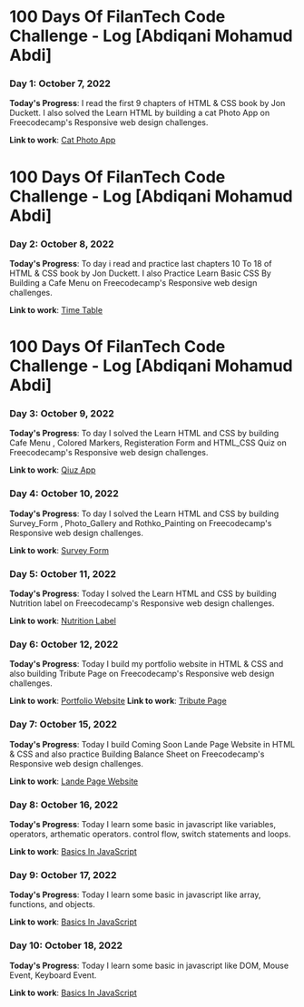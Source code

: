 # 100 Days Of FilanTech Code Challenge - Log [Abdiqani Mohamud Abdi]

### Day 1: October 7, 2022

**Today's Progress**: I read the first 9 chapters of HTML & CSS book by Jon Duckett. I also solved the Learn HTML by building a cat Photo App on Freecodecamp's Responsive web design challenges.

**Link to work**: [Cat Photo App](https://github.com/abdiqani143/100daysofFilanTech/tree/main/HTML_CSS)

# 100 Days Of FilanTech Code Challenge - Log [Abdiqani Mohamud Abdi]

### Day 2: October 8, 2022

**Today's Progress**: To day i read and practice last chapters 10 To 18 of HTML & CSS book by Jon Duckett. I also Practice Learn Basic CSS By Building a Cafe Menu  on Freecodecamp's Responsive web design challenges.

**Link to work**: [Time Table](https://github.com/abdiqani143/100daysofFilanTech/tree/main/HTML_CSS/chapter_14)

# 100 Days Of FilanTech Code Challenge - Log [Abdiqani Mohamud Abdi]

### Day 3: October 9, 2022

**Today's Progress**: To day I solved the Learn HTML and CSS by building Cafe Menu , Colored Markers, Registeration Form and HTML_CSS Quiz on Freecodecamp's Responsive web design challenges.

**Link to work**: [Qiuz App](https://github.com/abdiqani143/100daysofFilanTech/tree/main/HTML_CSS/Day_3/html_css_quiz)

### Day 4: October 10, 2022

**Today's Progress**: To day I solved the Learn HTML and CSS by building Survey_Form , Photo_Gallery and  Rothko_Painting  on Freecodecamp's Responsive web design challenges.

**Link to work**: [Survey Form](https://github.com/abdiqani143/100daysofFilanTech/tree/main/HTML_CSS/Day_4/survey_form)

### Day 5: October 11, 2022

**Today's Progress**: Today I solved the Learn HTML and CSS by building Nutrition label  on Freecodecamp's Responsive web design challenges.

**Link to work**: [Nutrition Label](https://github.com/abdiqani143/100daysofFilanTech/tree/main/HTML_CSS/Day_5)

### Day 6: October 12, 2022

**Today's Progress**: Today I build my portfolio website in HTML & CSS and also building  Tribute Page on Freecodecamp's Responsive web design challenges.

**Link to work**: [Portfolio Website](https://github.com/abdiqani143/100daysofFilanTech/tree/main/HTML_CSS/Day_6/portfolio)
**Link to work**: [Tribute Page](https://github.com/abdiqani143/100daysofFilanTech/tree/main/HTML_CSS/Day_6/tribute%20page)

### Day 7: October 15, 2022

**Today's Progress**: Today I build Coming Soon Lande Page Website in HTML & CSS and also practice Building Balance Sheet on Freecodecamp's Responsive web design challenges.

**Link to work**: [Lande Page Website](https://github.com/abdiqani143/100daysofFilanTech/tree/main/HTML_CSS/Day_7)

### Day 8: October 16, 2022

**Today's Progress**: Today I learn some  basic in javascript like variables, operators, arthematic operators. control flow, switch statements and loops.

**Link to work**: [Basics In JavaScript](https://github.com/abdiqani143/100daysofFilanTech/tree/main/)

### Day 9: October 17, 2022

**Today's Progress**: Today I learn some  basic in javascript like array, functions, and objects.

**Link to work**: [Basics In JavaScript](https://github.com/abdiqani143/100daysofFilanTech/tree/main/JavaScript/Day_9)

### Day 10: October 18, 2022

**Today's Progress**: Today I learn some  basic in javascript like DOM, Mouse Event, Keyboard Event.

**Link to work**: [Basics In JavaScript](https://github.com/abdiqani143/100daysofFilanTech/tree/main/JavaScript/Day_9)


